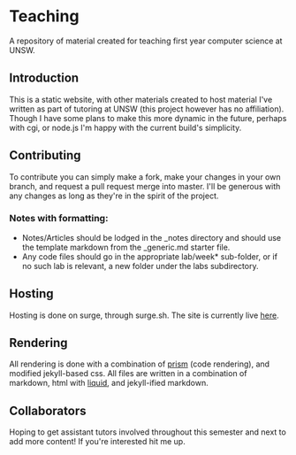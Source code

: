 # Teaching
A repository of material created for teaching first year computer science at UNSW.

## Introduction
This is a static website, with other materials created to host material I've written as part of tutoring at UNSW (this project however has no affiliation). Though I have some plans to make this more dynamic in the future, perhaps with cgi, or node.js I'm happy with the current build's simplicity.

## Contributing
To contribute you can simply make a fork, make your changes in your own branch, and request a pull request merge into master. I'll be generous with any changes as long as they're in the spirit of the project.

### Notes with formatting:
* Notes/Articles should be lodged in the \_notes directory and should use the template markdown from the \_generic.md starter file.
* Any code files should go in the appropriate lab/week* sub-folder, or if no such lab is relevant, a new folder under the labs subdirectory.

## Hosting
Hosting is done on surge, through surge.sh. The site is currently live [here](http://unsw-lab.surge.sh/).

## Rendering
All rendering is done with a combination of [prism](https://github.com/PrismLibrary/Prism) (code rendering), and modified jekyll-based css. All files are written in a combination of markdown, html with [liquid](https://github.com/Shopify/liquid/wiki), and jekyll-ified markdown.

## Collaborators
Hoping to get assistant tutors involved throughout this semester and next to add more content! If you're interested hit me up.
